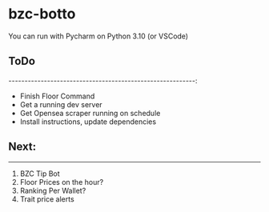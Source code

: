 # bzc-botto
You can run with Pycharm on Python 3.10 (or VSCode)

## ToDo
----------------------------------------------------------:
-  Finish Floor Command
-  Get a running dev server
-  Get Opensea scraper running on schedule
-  Install instructions, update dependencies
  
## Next:
----------------------------------------------------------
1. BZC Tip Bot
2. Floor Prices on the hour?
3. Ranking Per Wallet?
4. Trait price alerts
